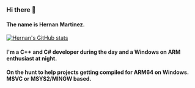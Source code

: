 ### Hi there 👋
#### The name is Hernan Martinez.

[![Hernan's GitHub stats](https://github-readme-stats.vercel.app/api?username=hmartinez82&theme=transparent&show_icons=true)](https://github.com/anuraghazra/github-readme-stats)

#### I'm a C++ and C# developer during the day and a Windows on ARM enthusiast at night.
#### On the hunt to help projects getting compiled for ARM64 on Windows. MSVC or MSYS2/MINGW based.

<!--
**hmartinez82/hmartinez82** is a ✨ _special_ ✨ repository because its `README.md` (this file) appears on your GitHub profile.

Here are some ideas to get you started:

- 🔭 I’m currently working on ...
- 🌱 I’m currently learning ...
- 👯 I’m looking to collaborate on ...
- 🤔 I’m looking for help with ...
- 💬 Ask me about ...
- 📫 How to reach me: ...
- 😄 Pronouns: ...
- ⚡ Fun fact: ...
-->
